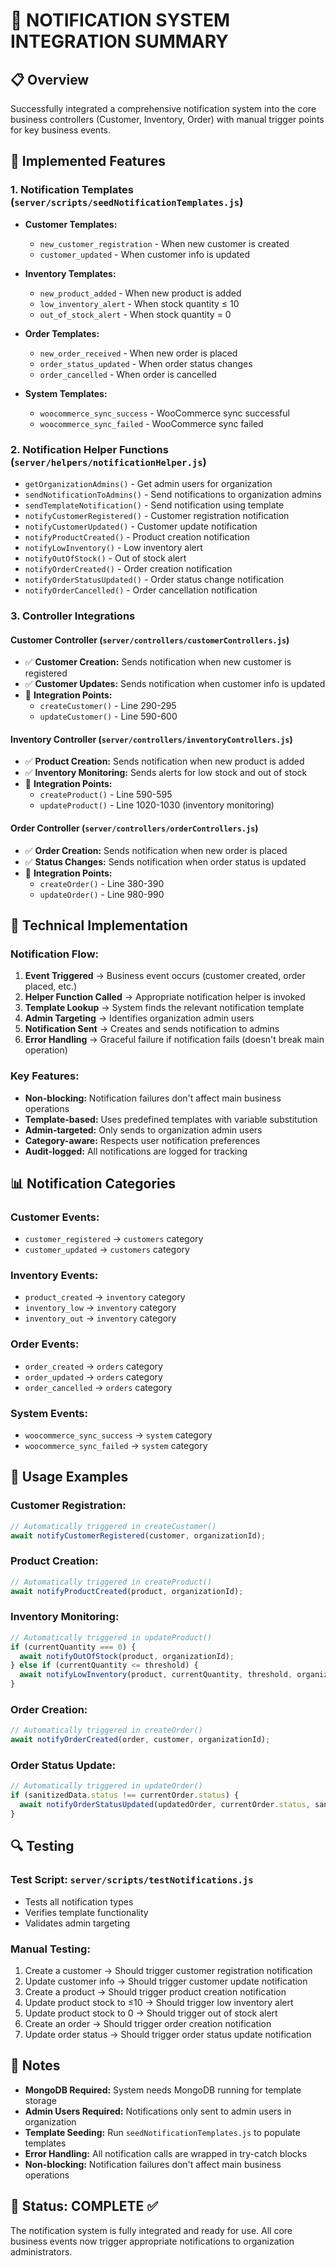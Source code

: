 # 🔔 NOTIFICATION SYSTEM INTEGRATION SUMMARY

## 📋 Overview
Successfully integrated a comprehensive notification system into the core business controllers (Customer, Inventory, Order) with manual trigger points for key business events.

## 🎯 Implemented Features

### 1. **Notification Templates** (`server/scripts/seedNotificationTemplates.js`)
- **Customer Templates:**
  - `new_customer_registration` - When new customer is created
  - `customer_updated` - When customer info is updated

- **Inventory Templates:**
  - `new_product_added` - When new product is added
  - `low_inventory_alert` - When stock quantity ≤ 10
  - `out_of_stock_alert` - When stock quantity = 0

- **Order Templates:**
  - `new_order_received` - When new order is placed
  - `order_status_updated` - When order status changes
  - `order_cancelled` - When order is cancelled

- **System Templates:**
  - `woocommerce_sync_success` - WooCommerce sync successful
  - `woocommerce_sync_failed` - WooCommerce sync failed

### 2. **Notification Helper Functions** (`server/helpers/notificationHelper.js`)
- `getOrganizationAdmins()` - Get admin users for organization
- `sendNotificationToAdmins()` - Send notifications to organization admins
- `sendTemplateNotification()` - Send notification using template
- `notifyCustomerRegistered()` - Customer registration notification
- `notifyCustomerUpdated()` - Customer update notification
- `notifyProductCreated()` - Product creation notification
- `notifyLowInventory()` - Low inventory alert
- `notifyOutOfStock()` - Out of stock alert
- `notifyOrderCreated()` - Order creation notification
- `notifyOrderStatusUpdated()` - Order status change notification
- `notifyOrderCancelled()` - Order cancellation notification

### 3. **Controller Integrations**

#### **Customer Controller** (`server/controllers/customerControllers.js`)
- ✅ **Customer Creation:** Sends notification when new customer is registered
- ✅ **Customer Updates:** Sends notification when customer info is updated
- 📍 **Integration Points:**
  - `createCustomer()` - Line 290-295
  - `updateCustomer()` - Line 590-600

#### **Inventory Controller** (`server/controllers/inventoryControllers.js`)
- ✅ **Product Creation:** Sends notification when new product is added
- ✅ **Inventory Monitoring:** Sends alerts for low stock and out of stock
- 📍 **Integration Points:**
  - `createProduct()` - Line 590-595
  - `updateProduct()` - Line 1020-1030 (inventory monitoring)

#### **Order Controller** (`server/controllers/orderControllers.js`)
- ✅ **Order Creation:** Sends notification when new order is placed
- ✅ **Status Changes:** Sends notification when order status is updated
- 📍 **Integration Points:**
  - `createOrder()` - Line 380-390
  - `updateOrder()` - Line 980-990

## 🔧 Technical Implementation

### **Notification Flow:**
1. **Event Triggered** → Business event occurs (customer created, order placed, etc.)
2. **Helper Function Called** → Appropriate notification helper is invoked
3. **Template Lookup** → System finds the relevant notification template
4. **Admin Targeting** → Identifies organization admin users
5. **Notification Sent** → Creates and sends notification to admins
6. **Error Handling** → Graceful failure if notification fails (doesn't break main operation)

### **Key Features:**
- **Non-blocking:** Notification failures don't affect main business operations
- **Template-based:** Uses predefined templates with variable substitution
- **Admin-targeted:** Only sends to organization admin users
- **Category-aware:** Respects user notification preferences
- **Audit-logged:** All notifications are logged for tracking

## 📊 Notification Categories

### **Customer Events:**
- `customer_registered` → `customers` category
- `customer_updated` → `customers` category

### **Inventory Events:**
- `product_created` → `inventory` category
- `inventory_low` → `inventory` category
- `inventory_out` → `inventory` category

### **Order Events:**
- `order_created` → `orders` category
- `order_updated` → `orders` category
- `order_cancelled` → `orders` category

### **System Events:**
- `woocommerce_sync_success` → `system` category
- `woocommerce_sync_failed` → `system` category

## 🚀 Usage Examples

### **Customer Registration:**
```javascript
// Automatically triggered in createCustomer()
await notifyCustomerRegistered(customer, organizationId);
```

### **Product Creation:**
```javascript
// Automatically triggered in createProduct()
await notifyProductCreated(product, organizationId);
```

### **Inventory Monitoring:**
```javascript
// Automatically triggered in updateProduct()
if (currentQuantity === 0) {
  await notifyOutOfStock(product, organizationId);
} else if (currentQuantity <= threshold) {
  await notifyLowInventory(product, currentQuantity, threshold, organizationId);
}
```

### **Order Creation:**
```javascript
// Automatically triggered in createOrder()
await notifyOrderCreated(order, customer, organizationId);
```

### **Order Status Update:**
```javascript
// Automatically triggered in updateOrder()
if (sanitizedData.status !== currentOrder.status) {
  await notifyOrderStatusUpdated(updatedOrder, currentOrder.status, sanitizedData.status, organizationId);
}
```

## 🔍 Testing

### **Test Script:** `server/scripts/testNotifications.js`
- Tests all notification types
- Verifies template functionality
- Validates admin targeting

### **Manual Testing:**
1. Create a customer → Should trigger customer registration notification
2. Update customer info → Should trigger customer update notification
3. Create a product → Should trigger product creation notification
4. Update product stock to ≤10 → Should trigger low inventory alert
5. Update product stock to 0 → Should trigger out of stock alert
6. Create an order → Should trigger order creation notification
7. Update order status → Should trigger order status update notification

## 📝 Notes

- **MongoDB Required:** System needs MongoDB running for template storage
- **Admin Users Required:** Notifications only sent to admin users in organization
- **Template Seeding:** Run `seedNotificationTemplates.js` to populate templates
- **Error Handling:** All notification calls are wrapped in try-catch blocks
- **Non-blocking:** Notification failures don't affect main business operations

## 🎉 Status: COMPLETE ✅

The notification system is fully integrated and ready for use. All core business events now trigger appropriate notifications to organization administrators.